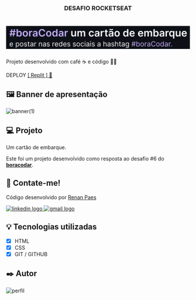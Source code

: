 <h3 align="center">DESAFIO ROCKETSEAT</h3>
<h1 align="center">
  <a href="https://Cartao-de-embarque.renanpaes92.repl.co" target="_blank">
  <img alt="Cartão de produto" title="Cartão de produto" src="./img/apresentacao.svg" />
  </a>
</h1>



Projeto desenvolvido com café ☕ e código 👨‍💻


DEPLOY  <a href="https://Cartao-de-embarque.renanpaes92.repl.co" target="_blank">[ Replit ] 🔗</a>


##  🖼️ Banner de apresentação


![banner(1)](https://user-images.githubusercontent.com/77288669/217948127-d36943ba-ca20-4fab-800b-90b193653928.svg)

## 💻 Projeto

Um cartão de embarque.

Este foi um projeto desenvolvido como resposta ao desafio #6 do **[boracodar](https://boracodar.dev/#)**.

##  📱 Contate-me!

<div align="left">
  <p>Código desenvolvido por <a href="https://www.linkedin.com/in/renanpaes92/" target="_blank">Renan Paes</a></p>
  <a href="https://www.linkedin.com/in/renanpaes92/" target="_blank">
    <img src="https://raw.githubusercontent.com/maurodesouza/profile-readme-generator/master/src/assets/icons/social/linkedin/default.svg" width="52" height="40" alt="linkedin logo"  />
  </a>
  
  <a href="mailto:cariocarh@hotmail.com" target="_blank">
    <img src="https://raw.githubusercontent.com/maurodesouza/profile-readme-generator/master/src/assets/icons/social/gmail/default.svg" width="52" height="40" alt="gmail logo"  />
  </a>
</div>



##  💡 Tecnologias utilizadas

- [x] HTML
- [x] CSS
- [x] GIT / GITHUB

##  ✒️ Autor


![perfil](https://user-images.githubusercontent.com/77288669/217940909-e61cb717-06dd-4842-9664-fe9a614062e8.jpg)

